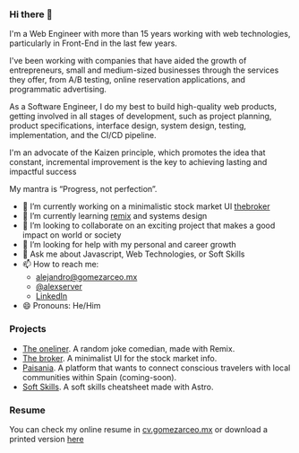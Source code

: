 ### Hi there 👋

I'm a Web Engineer with more than 15 years working with web technologies, particularly in Front-End in the last few years.

I've been working with companies that have aided the growth of entrepreneurs, small and medium-sized businesses through the services they offer, from A/B testing, online reservation applications, and programmatic advertising. 

As a Software Engineer, I do my best to build high-quality web products, getting involved in all stages of development, such as project planning, product specifications, interface design, system design, testing, implementation, and the CI/CD pipeline.

I'm an advocate of the Kaizen principle, which promotes the idea that constant, incremental improvement is the key to achieving lasting and impactful success

My mantra is “Progress, not perfection”.

- 🔭 I’m currently working on a minimalistic stock market UI [thebroker](https://thebroker.vercel.app/)
- 🌱 I’m currently learning [remix](https://remix.run/) and systems design
- 👯 I’m looking to collaborate on an exciting project that makes a good impact on world or society
- 🤔 I’m looking for help with my personal and career growth
- 💬 Ask me about Javascript, Web Technologies, or Soft Skills
- 📫 How to reach me: 
  - [alejandro@gomezarceo.mx](mailto=alejandro@gomezarceo.mx)
  - [@alexserver](https://x.com/alexserver)
  - [LinkedIn](https://www.linkedin.com/in/alejandrogomezarceo/)
- 😄 Pronouns: He/Him

### Projects

- [The oneliner](https://theoneliner.vercel.app/). A random joke comedian, made with Remix.
- [The broker](https://thebroker.vercel.app/). A minimalist UI for the stock market info.
- [Paisania](https://paisania.es). A platform that wants to connect conscious travelers with local communities within Spain (coming-soon).
- [Soft Skills](https://soft-skills.gomezarceo.mx/). A soft skills cheatsheet made with Astro.

### Resume

You can check my online resume in [cv.gomezarceo.mx](https://cv.gomezarceo.mx) or download a printed version [here](./AlejandroGomezCV.pdf)


<!--
**alexserver/alexserver** is a ✨ _special_ ✨ repository because its `README.md` (this file) appears on your GitHub profile.

Here are some ideas to get you started:

- 🔭 I’m currently working on ...
- 🌱 I’m currently learning ...
- 👯 I’m looking to collaborate on ...
- 🤔 I’m looking for help with ...
- 💬 Ask me about ...
- 📫 How to reach me: ...
- 😄 Pronouns: ...
- ⚡ Fun fact: ...
-->
